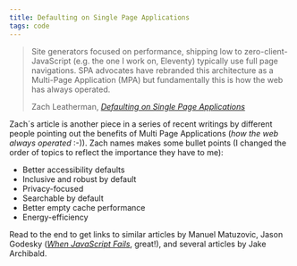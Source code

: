```yaml
---
title: Defaulting on Single Page Applications
tags: code
---
```

> Site generators focused on performance, shipping low to zero-client-JavaScript (e.g. the one I work on, Eleventy) typically use full page navigations. SPA advocates have rebranded this architecture as a Multi-Page Application (MPA) but fundamentally this is how the web has always operated.
> <footer>Zach Leatherman, <a href="https://www.zachleat.com/web/single-page-applications/"><cite>Defaulting on Single Page Applications</cite></a>

Zach´s article is another piece in a series of recent writings by different people pointing out the benefits of Multi Page Applications (*how the web always operated* :-)). Zach names makes some bullet points (I changed the order of topics to reflect the importance they have to me):

- Better accessibility defaults
- Inclusive and robust by default
- Privacy-focused
- Searchable by default
- Better empty cache performance
- Energy-efficiency

Read to the end to get links to similar articles by Manuel Matuzovic, Jason Godesky ([<cite>When JavaScript Fails</cite>](https://scribe.rip/@jason.godesky/when-javascript-fails-52eef47e90db), great!), and several articles by Jake Archibald.